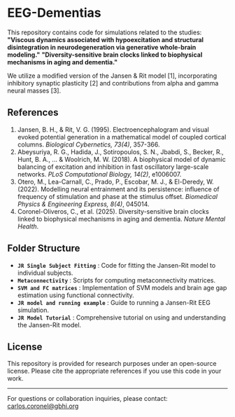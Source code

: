 # EEG-Dementias

This repository contains code for simulations related to the studies:
**"Viscous dynamics associated with hypoexcitation and structural disintegration in neurodegeneration via generative whole-brain modeling."**
**"Diversity-sensitive brain clocks linked to biophysical mechanisms in aging and dementia."**

We utilize a modified version of the Jansen & Rit model [1], incorporating inhibitory synaptic plasticity [2] and contributions from alpha and gamma neural masses [3].

## References

1. Jansen, B. H., & Rit, V. G. (1995). Electroencephalogram and visual evoked potential generation in a mathematical model of coupled cortical columns. *Biological Cybernetics, 73(4)*, 357-366.
2. Abeysuriya, R. G., Hadida, J., Sotiropoulos, S. N., Jbabdi, S., Becker, R., Hunt, B. A., ... & Woolrich, M. W. (2018). A biophysical model of dynamic balancing of excitation and inhibition in fast oscillatory large-scale networks. *PLoS Computational Biology, 14(2)*, e1006007.
3. Otero, M., Lea-Carnall, C., Prado, P., Escobar, M. J., & El-Deredy, W. (2022). Modelling neural entrainment and its persistence: influence of frequency of stimulation and phase at the stimulus offset. *Biomedical Physics & Engineering Express, 8(4)*, 045014.
4. Coronel-Oliveros, C., et al. (2025). Diversity-sensitive brain clocks linked to biophysical mechanisms in aging and dementia. *Nature Mental Health*.

## Folder Structure

- **`JR Single Subject Fitting`** : Code for fitting the Jansen-Rit model to individual subjects.
- **`Metaconnectivity`** : Scripts for computing metaconnectivity matrices.
- **`SVM and FC matrices`** : Implementation of SVM models and brain age gap estimation using functional connectivity.
- **`JR model and running example`** : Guide to running a Jansen-Rit EEG simulation.
- **`JR Model Tutorial`** : Comprehensive tutorial on using and understanding the Jansen-Rit model.

## License

This repository is provided for research purposes under an open-source license. Please cite the appropriate references if you use this code in your work.

---

For questions or collaboration inquiries, please contact: carlos.coronel@gbhi.org
